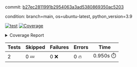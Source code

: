 commit: [b27ec2811991b2954063a3ad5380869350ac5203](https://github.com/rcmdnk/s3-reader/tree/b27ec2811991b2954063a3ad5380869350ac5203)

condition: branch=main, os=ubuntu-latest, python_version=3.9

[![test](https://github.com/rcmdnk/s3-reader/actions/workflows/test.yml/badge.svg)](https://github.com/rcmdnk/s3-reader/actions/runs/8888377620)
<a href="https://github.com/rcmdnk/s3-reader/blob/b27ec2811991b2954063a3ad5380869350ac5203/README.md"><img alt="Coverage" src="https://img.shields.io/badge/Coverage-48%25-orange.svg" /></a><details><summary>Coverage Report </summary><table><tr><th>File</th><th>Stmts</th><th>Miss</th><th>Cover</th><th>Missing</th></tr><tbody><tr><td colspan="5"><b>src/s3_reader</b></td></tr><tr><td>&nbsp; &nbsp;<a href="https://github.com/rcmdnk/s3-reader/blob/b27ec2811991b2954063a3ad5380869350ac5203/src/s3_reader/file.py">file.py</a></td><td>53</td><td>30</td><td>43%</td><td><a href="https://github.com/rcmdnk/s3-reader/blob/b27ec2811991b2954063a3ad5380869350ac5203/src/s3_reader/file.py#L49-L53">49&ndash;53</a>, <a href="https://github.com/rcmdnk/s3-reader/blob/b27ec2811991b2954063a3ad5380869350ac5203/src/s3_reader/file.py#L56-L57">56&ndash;57</a>, <a href="https://github.com/rcmdnk/s3-reader/blob/b27ec2811991b2954063a3ad5380869350ac5203/src/s3_reader/file.py#L61-L67">61&ndash;67</a>, <a href="https://github.com/rcmdnk/s3-reader/blob/b27ec2811991b2954063a3ad5380869350ac5203/src/s3_reader/file.py#L71-L76">71&ndash;76</a>, <a href="https://github.com/rcmdnk/s3-reader/blob/b27ec2811991b2954063a3ad5380869350ac5203/src/s3_reader/file.py#L81-L109">81&ndash;109</a></td></tr><tr><td><b>TOTAL</b></td><td><b>58</b></td><td><b>30</b></td><td><b>48%</b></td><td>&nbsp;</td></tr></tbody></table></details>

| Tests | Skipped | Failures | Errors | Time |
| ----- | ------- | -------- | -------- | ------------------ |
| 2 | 0 :zzz: | 0 :x: | 0 :fire: | 0.950s :stopwatch: |

